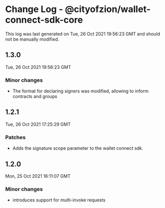 # Change Log - @cityofzion/wallet-connect-sdk-core

This log was last generated on Tue, 26 Oct 2021 19:56:23 GMT and should not be manually modified.

## 1.3.0
Tue, 26 Oct 2021 19:56:23 GMT

### Minor changes

- The format for declaring signers was modified, allowing to inform contracts and groups

## 1.2.1
Tue, 26 Oct 2021 17:25:29 GMT

### Patches

- Adds the signature scope parameter to the wallet connect sdk.

## 1.2.0
Mon, 25 Oct 2021 16:11:07 GMT

### Minor changes

- introduces support for multi-invoke requests

